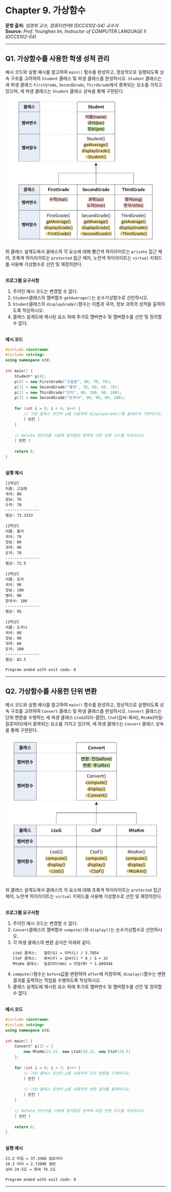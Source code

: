 # Chapter 9. 가상함수

**문항 출처:** *임영희 교수, 컴퓨터언어Ⅱ (DCCS102-04) 교수자* <br>
**Source:** *Prof. Younghee&nbsp;Im, Instructor of COMPUTER LANGUAGE Ⅱ (DCCS102-04)*

---

## Q1. 가상함수를 사용한 학생 성적 관리

예시 코드와 실행 예시를 참고하여 `main()` 함수를 완성하고, 정상적으로 실행되도록 상속 구조를 고려하여 `Student` 클래스 및 파생 클래스를 완성하시오. `Student` 클래스는 세 파생 클래스 `FirstGrade`, `SecondGrade`, `ThirdGrade`에서 중복되는 요소를 가지고 있으며, 세 파생 클래스는 `Student` 클래스 상속을 통해 구현된다.

![Student 및 FirstGrade, SecondGrade, ThirdGrade 클래스에 관한 설명이 담긴 사진. 각 클래스는 멤버변수로 이름, 과목별 성적을 가지고 있으며 멤버함수로 생성자, 소멸자, 이름과 성적 평균에 대한 get함수, 성적 출력 함수를 가지고 있다.](/src/images/C09_A10204-1_1.png)

위 클래스 설계도에서 클래스의 각 요소에 대해 빨간색 하이라이트는 `private` 접근 제어, 초록색 하이라이트는 `protected` 접근 제어, 노란색 하이라이트는 `virtual` 키워드를 사용해 가상함수로 선언 및 재정의한다.


<br>**프로그램 요구사항**

1. 주어진 예시 코드는 변경할 수 없다.
2. `Student`클래스의 멤버함수 `getAverage()`는 순수가상함수로 선언하시오.
3. `Student`클래스의 `displayGrade()`함수는 이름과 국어, 정보 과목의 성적을 출력하도록 작성하시오.
4. 클래스 설계도에 제시된 요소 외에 추가로 멤버변수 및 멤버함수를 선언 및 정의할 수 없다.


<br>**예시 코드**

```cpp
#include <iostream>
#include <string>
using namespace std;

int main() {
    Student* p[4];
    p[0] = new FirstGrade("고길동", 80, 70, 70);
    p[1] = new SecondGrade("둘리", 70, 60, 90, 70);
    p[2] = new ThirdGrade("또치", 90, 100, 90, 100);
    p[3] = new SecondGrade("도우너", 80, 90, 60, 100);

    for (int i = 0; i < 4; i++) {
        // 기본 클래스 포인터 p를 사용하여 displayGrade()를 올바르게 구현하시오.
        [ 빈칸 ]
    }

    // delete 연산자를 사용해 동적할당 영역에 대한 반환 코드를 작성하시오.
    [ 빈칸 ]

    return 0;
}
```


<br>**실행 예시**

```text
[1학년]
이름: 고길동
국어: 80
정보: 70
수학: 70
---------------
평균: 73.3333

[2학년]
이름: 둘리
국어: 70
정보: 60
과학: 90
도덕: 70
---------------
평균: 72.5

[3학년]
이름: 또치
국어: 90
정보: 100
영어: 90
한국사: 100
---------------
평균: 95

[2학년]
이름: 도우너
국어: 80
정보: 90
과학: 60
도덕: 100
---------------
평균: 82.5

Program ended with exit code: 0
```



---

## Q2. 가상함수를 사용한 단위 변환

예시 코드와 실행 예시를 참고하여 `main()` 함수를 완성하고, 정상적으로 실행되도록 상속 구조를 고려하여 `Convert` 클래스 및 파생 클래스를 완성하시오. `Convert` 클래스는 단위 변환을 수행하는 세 파생 클래스 `LtoG`(리터-갤런), `CtoF`(섭씨-화씨), `MtoKm`(마일-킬로미터)에서 중복되는 요소를 가지고 있으며, 세 파생 클래스는 `Convert` 클래스 상속을 통해 구현된다.

![Convert 및 LtoG, CtoF, MtoKm 클래스에 관한 설명이 담긴 사진. 각 클래스는 변환 전후의 값을 멤버 변수로, 변환을 계산하고 출력하는 함수를 멤버 함수로 가지고 있다.](/src/images/C09_A10204-1_2.png)

위 클래스 설계도에서 클래스의 각 요소에 대해 초록색 하이라이트는 `protected` 접근 제어, 노란색 하이라이트는 `virtual` 키워드를 사용해 가상함수로 선언 및 재정의한다.


<br>**프로그램 요구사항**

1. 주어진 예시 코드는 변경할 수 없다.
2. `Convert`클래스의 멤버함수 `compute()`와 `display()`는 순수가상함수로 선언하시오.
3. 각 파생 클래스의 변환 공식은 아래와 같다.
   ```text
   LtoG 클래스:   갤런(G) = 리터(L) / 3.7854
   CtoF 클래스:   화씨(F) = 섭씨(C) * 9 / 5 + 32
   MtoKm 클래스:  킬로미터(Km) = 마일(M) * 1.609344
   ```
4. `compute()`함수는 `before`값을 변환하여 `after`에 저장하며, `display()`함수는 변환 결과를 출력하는 작업을 수행하도록 작성하시오.
5. 클래스 설계도에 제시된 요소 외에 추가로 멤버변수 및 멤버함수를 선언 및 정의할 수 없다.


<br>**예시 코드**

```cpp
#include <iostream>
#include <string>
using namespace std;

int main() {
    Convert* p[3] = { 
        new MtoKm(23.2), new LtoG(10.3), new CtoF(24.5)
    };

    for (int i = 0; i < 3; i++) {
        // 기본 클래스 포인터 p를 사용하여 단위 변환을 수행하시오.
        [ 빈칸 ]

        // 기본 클래스 포인터 p를 사용하여 변환 결과를 출력하시오.
        [ 빈칸 ]
    }

    // delete 연산자를 사용해 동적할당 영역에 대한 반환 코드를 작성하시오.
    [ 빈칸 ]

    return 0;
}
```


<br>**실행 예시**

```text
23.2 마일 = 37.3368 킬로미터
10.3 리터 = 2.72098 갤런
섭씨 24.5도 = 화씨 76.1도

Program ended with exit code: 0
```



---
